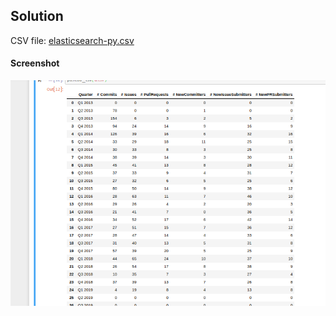 ## Solution

CSV file: [elasticsearch-py.csv](microtask-2/elasticsearch-py.csv)

#### Screenshot

![mt2](../images/mt2.png)

